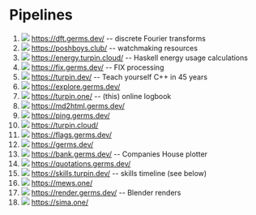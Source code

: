 # Pipelines

1. [![](https://gitlab.com/germs-dev/dft/badges/main/pipeline.svg)](https://gitlab.com/germs-dev/dft/-/pipelines) https://dft.germs.dev/ -- discrete Fourier transforms
1. [![](https://gitlab.com/germs-dev/watch/badges/main/pipeline.svg)](https://gitlab.com/germs-dev/watch/-/pipelines) https://poshboys.club/ -- watchmaking resources
1. [![](https://gitlab.com/germs-dev/energy/badges/main/pipeline.svg)](https://gitlab.com/germs-dev/energy/-/pipelines) https://energy.turpin.cloud/ -- Haskell energy usage calculations
1. [![](https://gitlab.com/germs-dev/fix/badges/main/pipeline.svg)](https://gitlab.com/germs-dev/fix/-/pipelines) https://fix.germs.dev/ -- FIX processing
1. [![](https://gitlab.com/germs-dev/cpp/badges/main/pipeline.svg)](https://gitlab.com/germs-dev/cpp/-/pipelines) https://turpin.dev/ -- Teach yourself C++ in 45 years
1. [![](https://gitlab.com/germs-dev/explore/badges/main/pipeline.svg)](https://gitlab.com/germs-dev/explore/-/pipelines) https://explore.germs.dev/
1. [![](https://gitlab.com/germs-dev/deanturpin/badges/main/pipeline.svg)](https://gitlab.com/germs-dev/deanturpin/-/pipelines) https://turpin.one/ -- (this) online logbook
1. [![](https://gitlab.com/germs-dev/webmeup/badges/main/pipeline.svg)](https://gitlab.com/germs-dev/webmeup/-/pipelines) https://md2html.germs.dev/
1. [![](https://gitlab.com/germs-dev/tracehost/badges/main/pipeline.svg)](https://gitlab.com/germs-dev/tracehost/-/pipelines) https://ping.germs.dev/
1. [![](https://gitlab.com/germs-dev/turpin-cloud/badges/main/pipeline.svg)](https://gitlab.com/germs-dev/turpin-cloud/-/pipelines) https://turpin.cloud/
1. [![](https://gitlab.com/germs-dev/flags/badges/main/pipeline.svg)](https://gitlab.com/germs-dev/flags/-/pipelines) https://flags.germs.dev/
1. [![](https://gitlab.com/germs-dev/germs-dev/badges/main/pipeline.svg)](https://gitlab.com/germs-dev/germs-dev/-/pipelines) https://germs.dev/
1. [![](https://gitlab.com/germs-dev/companies-house-plotter/badges/main/pipeline.svg)](https://gitlab.com/germs-dev/companies-house-plotter/-/pipelines) https://bank.germs.dev/ -- Companies House plotter
1. [![](https://gitlab.com/germs-dev/quotations/badges/main/pipeline.svg)](https://gitlab.com/germs-dev/quotations/-/pipelines) https://quotations.germs.dev/
1. [![](https://gitlab.com/germs-dev/skills/badges/master/pipeline.svg)](https://gitlab.com/germs-dev/skills/-/pipelines) https://skills.turpin.dev/ -- skills timeline (see below)
1. [![](https://gitlab.com/germs-dev/mews-one/badges/main/pipeline.svg)](https://gitlab.com/germs-dev/mews-one/-/pipelines) https://mews.one/
1. [![](https://gitlab.com/germs-dev/render/badges/main/pipeline.svg)](https://gitlab.com/germs-dev/render/-/pipelines) https://render.germs.dev/ -- Blender renders
1. [![](https://gitlab.com/deanturpin/idrawhouses/badges/main/pipeline.svg)](https://gitlab.com/deanturpin/idrawhouses/-/pipelines) https://sima.one/

